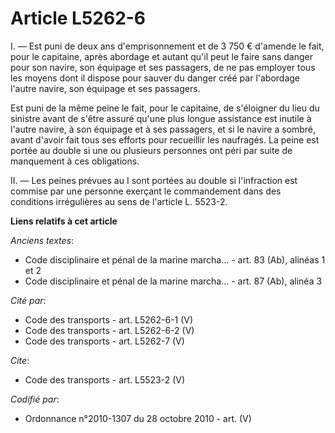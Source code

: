 # Article L5262-6

I. ― Est puni de deux ans d'emprisonnement et de 3 750 € d'amende le fait, pour le capitaine, après abordage et autant qu'il
peut le faire sans danger pour son navire, son équipage et ses passagers, de ne pas employer tous les moyens dont il dispose
pour sauver du danger créé par l'abordage l'autre navire, son équipage et ses passagers. 

Est puni de la même peine le fait, pour le capitaine, de s'éloigner du lieu du sinistre avant de s'être assuré qu'une plus
longue assistance est inutile à l'autre navire, à son équipage et à ses passagers, et si le navire a sombré, avant d'avoir
fait tous ses efforts pour recueillir les naufragés. La peine est portée au double si une ou plusieurs personnes ont péri par
suite de manquement à ces obligations. 

II. ― Les peines prévues au I sont portées au double si l'infraction est commise par une personne exerçant le commandement
dans des conditions irrégulières au sens de l'article L. 5523-2.

**Liens relatifs à cet article**

_Anciens textes_:

  - Code disciplinaire et pénal de la marine marcha... - art. 83 (Ab), alinéas 1 et 2
  - Code disciplinaire et pénal de la marine marcha... - art. 87 (Ab), alinéa 3

_Cité par_:

  - Code des transports - art. L5262-6-1 (V)
  - Code des transports - art. L5262-6-2 (V)
  - Code des transports - art. L5262-7 (V)

_Cite_:

  - Code des transports - art. L5523-2 (V)

_Codifié par_:

  - Ordonnance n°2010-1307 du 28 octobre 2010 - art. (V)
